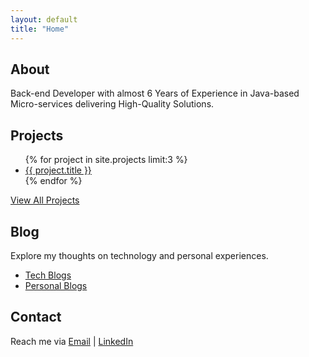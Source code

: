 ```yaml
---
layout: default
title: "Home"
---
```


<div class="container">

  <section id="about" class="card">
      <h2>About</h2>
      <p>Back-end Developer with almost 6 Years of Experience in Java-based Micro-services delivering High-Quality Solutions.</p>
  </section>

  <section id="projects" class="card">
      <h2>Projects</h2>
          <ul>
              {% for project in site.projects limit:3 %}
                  <li><a href="{{ project.url }}">{{ project.title }}</a></li>
              {% endfor %}
          </ul>
      <p><a href="/projects">View All Projects</a></p>
  </section>

  <section id="blog" class="card">
      <h2>Blog</h2>
      <p>Explore my thoughts on technology and personal experiences.</p>
      <ul>
          <li><a href="blog/tech">Tech Blogs</a></li>
          <li><a href="blog/personal">Personal Blogs</a></li>
      </ul>
  </section>

  <section id="contact" class="card">
      <h2>Contact</h2>
      <p>Reach me via <a href="mailto:patiljeevanr@gmail.com">Email</a> | <a href="https://www.linkedin.com/in/patiljeevanr/">LinkedIn</a></p>
  </section>

</div>
